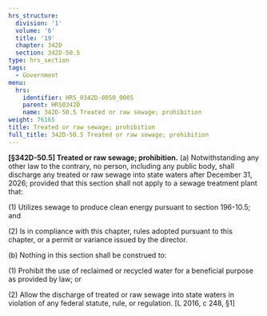 ```yaml
---
hrs_structure:
  division: '1'
  volume: '6'
  title: '19'
  chapter: 342D
  section: 342D-50.5
type: hrs_section
tags:
  - Government
menu:
  hrs:
    identifier: HRS_0342D-0050_0005
    parent: HRS0342D
    name: 342D-50.5 Treated or raw sewage; prohibition
weight: 76165
title: Treated or raw sewage; prohibition
full_title: 342D-50.5 Treated or raw sewage; prohibition
---
```

**[§342D-50.5] Treated or raw sewage; prohibition.** (a) Notwithstanding any other law to the contrary, no person, including any public body, shall discharge any treated or raw sewage into state waters after December 31, 2026; provided that this section shall not apply to a sewage treatment plant that:

(1) Utilizes sewage to produce clean energy pursuant to section 196-10.5; and

(2) Is in compliance with this chapter, rules adopted pursuant to this chapter, or a permit or variance issued by the director.

(b) Nothing in this section shall be construed to:

(1) Prohibit the use of reclaimed or recycled water for a beneficial purpose as provided by law; or

(2) Allow the discharge of treated or raw sewage into state waters in violation of any federal statute, rule, or regulation. [L 2016, c 248, §1]